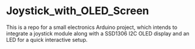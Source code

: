# Joystick_with_OLED_Screen
This is a repo for a small electronics Arduino project, which intends to integrate a joystick module along with a SSD1306 I2C OLED display and an LED for a quick interactive setup.
